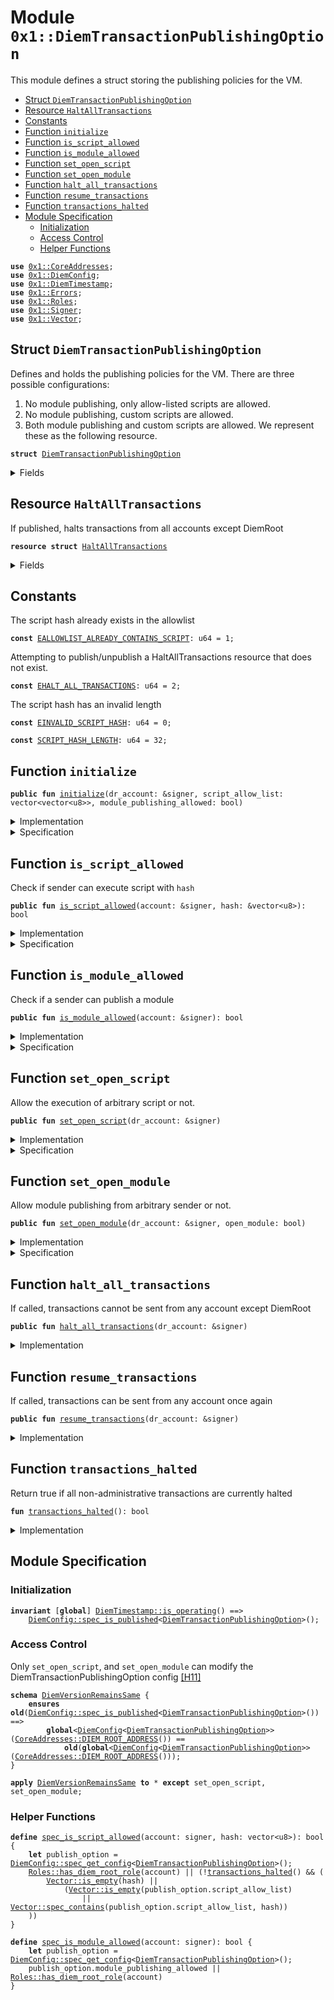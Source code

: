 
<a name="0x1_DiemTransactionPublishingOption"></a>

# Module `0x1::DiemTransactionPublishingOption`

This module defines a struct storing the publishing policies for the VM.


-  [Struct `DiemTransactionPublishingOption`](#0x1_DiemTransactionPublishingOption_DiemTransactionPublishingOption)
-  [Resource `HaltAllTransactions`](#0x1_DiemTransactionPublishingOption_HaltAllTransactions)
-  [Constants](#@Constants_0)
-  [Function `initialize`](#0x1_DiemTransactionPublishingOption_initialize)
-  [Function `is_script_allowed`](#0x1_DiemTransactionPublishingOption_is_script_allowed)
-  [Function `is_module_allowed`](#0x1_DiemTransactionPublishingOption_is_module_allowed)
-  [Function `set_open_script`](#0x1_DiemTransactionPublishingOption_set_open_script)
-  [Function `set_open_module`](#0x1_DiemTransactionPublishingOption_set_open_module)
-  [Function `halt_all_transactions`](#0x1_DiemTransactionPublishingOption_halt_all_transactions)
-  [Function `resume_transactions`](#0x1_DiemTransactionPublishingOption_resume_transactions)
-  [Function `transactions_halted`](#0x1_DiemTransactionPublishingOption_transactions_halted)
-  [Module Specification](#@Module_Specification_1)
    -  [Initialization](#@Initialization_2)
    -  [Access Control](#@Access_Control_3)
    -  [Helper Functions](#@Helper_Functions_4)


<pre><code><b>use</b> <a href="CoreAddresses.md#0x1_CoreAddresses">0x1::CoreAddresses</a>;
<b>use</b> <a href="DiemConfig.md#0x1_DiemConfig">0x1::DiemConfig</a>;
<b>use</b> <a href="DiemTimestamp.md#0x1_DiemTimestamp">0x1::DiemTimestamp</a>;
<b>use</b> <a href="../../../move-stdlib/docs/Errors.md#0x1_Errors">0x1::Errors</a>;
<b>use</b> <a href="Roles.md#0x1_Roles">0x1::Roles</a>;
<b>use</b> <a href="../../../move-stdlib/docs/Signer.md#0x1_Signer">0x1::Signer</a>;
<b>use</b> <a href="../../../move-stdlib/docs/Vector.md#0x1_Vector">0x1::Vector</a>;
</code></pre>



<a name="0x1_DiemTransactionPublishingOption_DiemTransactionPublishingOption"></a>

## Struct `DiemTransactionPublishingOption`

Defines and holds the publishing policies for the VM. There are three possible configurations:
1. No module publishing, only allow-listed scripts are allowed.
2. No module publishing, custom scripts are allowed.
3. Both module publishing and custom scripts are allowed.
We represent these as the following resource.


<pre><code><b>struct</b> <a href="DiemTransactionPublishingOption.md#0x1_DiemTransactionPublishingOption">DiemTransactionPublishingOption</a>
</code></pre>



<details>
<summary>Fields</summary>


<dl>
<dt>
<code>script_allow_list: vector&lt;vector&lt;u8&gt;&gt;</code>
</dt>
<dd>
 Only script hashes in the following list can be executed by the network. If the vector is empty, no
 limitation would be enforced.
</dd>
<dt>
<code>module_publishing_allowed: bool</code>
</dt>
<dd>
 Anyone can publish new module if this flag is set to true.
</dd>
</dl>


</details>

<a name="0x1_DiemTransactionPublishingOption_HaltAllTransactions"></a>

## Resource `HaltAllTransactions`

If published, halts transactions from all accounts except DiemRoot


<pre><code><b>resource</b> <b>struct</b> <a href="DiemTransactionPublishingOption.md#0x1_DiemTransactionPublishingOption_HaltAllTransactions">HaltAllTransactions</a>
</code></pre>



<details>
<summary>Fields</summary>


<dl>
<dt>
<code>dummy_field: bool</code>
</dt>
<dd>

</dd>
</dl>


</details>

<a name="@Constants_0"></a>

## Constants


<a name="0x1_DiemTransactionPublishingOption_EALLOWLIST_ALREADY_CONTAINS_SCRIPT"></a>

The script hash already exists in the allowlist


<pre><code><b>const</b> <a href="DiemTransactionPublishingOption.md#0x1_DiemTransactionPublishingOption_EALLOWLIST_ALREADY_CONTAINS_SCRIPT">EALLOWLIST_ALREADY_CONTAINS_SCRIPT</a>: u64 = 1;
</code></pre>



<a name="0x1_DiemTransactionPublishingOption_EHALT_ALL_TRANSACTIONS"></a>

Attempting to publish/unpublish a HaltAllTransactions resource that does not exist.


<pre><code><b>const</b> <a href="DiemTransactionPublishingOption.md#0x1_DiemTransactionPublishingOption_EHALT_ALL_TRANSACTIONS">EHALT_ALL_TRANSACTIONS</a>: u64 = 2;
</code></pre>



<a name="0x1_DiemTransactionPublishingOption_EINVALID_SCRIPT_HASH"></a>

The script hash has an invalid length


<pre><code><b>const</b> <a href="DiemTransactionPublishingOption.md#0x1_DiemTransactionPublishingOption_EINVALID_SCRIPT_HASH">EINVALID_SCRIPT_HASH</a>: u64 = 0;
</code></pre>



<a name="0x1_DiemTransactionPublishingOption_SCRIPT_HASH_LENGTH"></a>



<pre><code><b>const</b> <a href="DiemTransactionPublishingOption.md#0x1_DiemTransactionPublishingOption_SCRIPT_HASH_LENGTH">SCRIPT_HASH_LENGTH</a>: u64 = 32;
</code></pre>



<a name="0x1_DiemTransactionPublishingOption_initialize"></a>

## Function `initialize`



<pre><code><b>public</b> <b>fun</b> <a href="DiemTransactionPublishingOption.md#0x1_DiemTransactionPublishingOption_initialize">initialize</a>(dr_account: &signer, script_allow_list: vector&lt;vector&lt;u8&gt;&gt;, module_publishing_allowed: bool)
</code></pre>



<details>
<summary>Implementation</summary>


<pre><code><b>public</b> <b>fun</b> <a href="DiemTransactionPublishingOption.md#0x1_DiemTransactionPublishingOption_initialize">initialize</a>(
    dr_account: &signer,
    script_allow_list: vector&lt;vector&lt;u8&gt;&gt;,
    module_publishing_allowed: bool,
) {
    <a href="DiemTimestamp.md#0x1_DiemTimestamp_assert_genesis">DiemTimestamp::assert_genesis</a>();
    <a href="Roles.md#0x1_Roles_assert_diem_root">Roles::assert_diem_root</a>(dr_account);

    <a href="DiemConfig.md#0x1_DiemConfig_publish_new_config">DiemConfig::publish_new_config</a>(
        dr_account,
        <a href="DiemTransactionPublishingOption.md#0x1_DiemTransactionPublishingOption">DiemTransactionPublishingOption</a> {
            script_allow_list, module_publishing_allowed
        }
    );
}
</code></pre>



</details>

<details>
<summary>Specification</summary>


Must abort if the signer does not have the DiemRoot role [[H11]][PERMISSION].


<pre><code><b>include</b> <a href="Roles.md#0x1_Roles_AbortsIfNotDiemRoot">Roles::AbortsIfNotDiemRoot</a>{account: dr_account};
<b>include</b> <a href="DiemTimestamp.md#0x1_DiemTimestamp_AbortsIfNotGenesis">DiemTimestamp::AbortsIfNotGenesis</a>;
<b>include</b> <a href="DiemConfig.md#0x1_DiemConfig_PublishNewConfigAbortsIf">DiemConfig::PublishNewConfigAbortsIf</a>&lt;<a href="DiemTransactionPublishingOption.md#0x1_DiemTransactionPublishingOption">DiemTransactionPublishingOption</a>&gt;;
<b>include</b> <a href="DiemConfig.md#0x1_DiemConfig_PublishNewConfigEnsures">DiemConfig::PublishNewConfigEnsures</a>&lt;<a href="DiemTransactionPublishingOption.md#0x1_DiemTransactionPublishingOption">DiemTransactionPublishingOption</a>&gt; {
    payload: <a href="DiemTransactionPublishingOption.md#0x1_DiemTransactionPublishingOption">DiemTransactionPublishingOption</a> {
        script_allow_list, module_publishing_allowed
    }};
</code></pre>



</details>

<a name="0x1_DiemTransactionPublishingOption_is_script_allowed"></a>

## Function `is_script_allowed`

Check if sender can execute script with <code>hash</code>


<pre><code><b>public</b> <b>fun</b> <a href="DiemTransactionPublishingOption.md#0x1_DiemTransactionPublishingOption_is_script_allowed">is_script_allowed</a>(account: &signer, hash: &vector&lt;u8&gt;): bool
</code></pre>



<details>
<summary>Implementation</summary>


<pre><code><b>public</b> <b>fun</b> <a href="DiemTransactionPublishingOption.md#0x1_DiemTransactionPublishingOption_is_script_allowed">is_script_allowed</a>(account: &signer, hash: &vector&lt;u8&gt;): bool {
    // DiemRoot can send any <b>script</b>
    <b>if</b> (<a href="Roles.md#0x1_Roles_has_diem_root_role">Roles::has_diem_root_role</a>(account)) <b>return</b> <b>true</b>;

    // No one <b>except</b> DiemRoot can send scripts when transactions are halted
    <b>if</b> (<a href="DiemTransactionPublishingOption.md#0x1_DiemTransactionPublishingOption_transactions_halted">transactions_halted</a>()) <b>return</b> <b>false</b>;

    // The adapter passes an empty hash for <b>script</b> functions. All <b>script</b> functions are allowed
    <b>if</b> (<a href="../../../move-stdlib/docs/Vector.md#0x1_Vector_is_empty">Vector::is_empty</a>(hash)) <b>return</b> <b>true</b>;

    <b>let</b> publish_option = <a href="DiemConfig.md#0x1_DiemConfig_get">DiemConfig::get</a>&lt;<a href="DiemTransactionPublishingOption.md#0x1_DiemTransactionPublishingOption">DiemTransactionPublishingOption</a>&gt;();
    // allowlist empty = open publishing, anyone can send txes
    <a href="../../../move-stdlib/docs/Vector.md#0x1_Vector_is_empty">Vector::is_empty</a>(&publish_option.script_allow_list)
        // fixed allowlist. check inclusion
        || <a href="../../../move-stdlib/docs/Vector.md#0x1_Vector_contains">Vector::contains</a>(&publish_option.script_allow_list, hash)
}
</code></pre>



</details>

<details>
<summary>Specification</summary>



<pre><code><b>include</b>
    !<a href="Roles.md#0x1_Roles_has_diem_root_role">Roles::has_diem_root_role</a>(account) && !<a href="DiemTransactionPublishingOption.md#0x1_DiemTransactionPublishingOption_transactions_halted">transactions_halted</a>() && !<a href="../../../move-stdlib/docs/Vector.md#0x1_Vector_is_empty">Vector::is_empty</a>(hash)
    ==&gt; <a href="DiemConfig.md#0x1_DiemConfig_AbortsIfNotPublished">DiemConfig::AbortsIfNotPublished</a>&lt;<a href="DiemTransactionPublishingOption.md#0x1_DiemTransactionPublishingOption">DiemTransactionPublishingOption</a>&gt;{};
</code></pre>




<a name="0x1_DiemTransactionPublishingOption_AbortsIfNoTransactionPublishingOption"></a>


<pre><code><b>schema</b> <a href="DiemTransactionPublishingOption.md#0x1_DiemTransactionPublishingOption_AbortsIfNoTransactionPublishingOption">AbortsIfNoTransactionPublishingOption</a> {
    <b>include</b> <a href="DiemTimestamp.md#0x1_DiemTimestamp_is_genesis">DiemTimestamp::is_genesis</a>() ==&gt; <a href="DiemConfig.md#0x1_DiemConfig_AbortsIfNotPublished">DiemConfig::AbortsIfNotPublished</a>&lt;<a href="DiemTransactionPublishingOption.md#0x1_DiemTransactionPublishingOption">DiemTransactionPublishingOption</a>&gt;{};
}
</code></pre>



</details>

<a name="0x1_DiemTransactionPublishingOption_is_module_allowed"></a>

## Function `is_module_allowed`

Check if a sender can publish a module


<pre><code><b>public</b> <b>fun</b> <a href="DiemTransactionPublishingOption.md#0x1_DiemTransactionPublishingOption_is_module_allowed">is_module_allowed</a>(account: &signer): bool
</code></pre>



<details>
<summary>Implementation</summary>


<pre><code><b>public</b> <b>fun</b> <a href="DiemTransactionPublishingOption.md#0x1_DiemTransactionPublishingOption_is_module_allowed">is_module_allowed</a>(account: &signer): bool {
    <b>let</b> publish_option = <a href="DiemConfig.md#0x1_DiemConfig_get">DiemConfig::get</a>&lt;<a href="DiemTransactionPublishingOption.md#0x1_DiemTransactionPublishingOption">DiemTransactionPublishingOption</a>&gt;();

    publish_option.module_publishing_allowed || <a href="Roles.md#0x1_Roles_has_diem_root_role">Roles::has_diem_root_role</a>(account)
}
</code></pre>



</details>

<details>
<summary>Specification</summary>



<pre><code><b>include</b> <a href="DiemConfig.md#0x1_DiemConfig_AbortsIfNotPublished">DiemConfig::AbortsIfNotPublished</a>&lt;<a href="DiemTransactionPublishingOption.md#0x1_DiemTransactionPublishingOption">DiemTransactionPublishingOption</a>&gt;{};
</code></pre>



</details>

<a name="0x1_DiemTransactionPublishingOption_set_open_script"></a>

## Function `set_open_script`

Allow the execution of arbitrary script or not.


<pre><code><b>public</b> <b>fun</b> <a href="DiemTransactionPublishingOption.md#0x1_DiemTransactionPublishingOption_set_open_script">set_open_script</a>(dr_account: &signer)
</code></pre>



<details>
<summary>Implementation</summary>


<pre><code><b>public</b> <b>fun</b> <a href="DiemTransactionPublishingOption.md#0x1_DiemTransactionPublishingOption_set_open_script">set_open_script</a>(dr_account: &signer) {
    <a href="Roles.md#0x1_Roles_assert_diem_root">Roles::assert_diem_root</a>(dr_account);
    <b>let</b> publish_option = <a href="DiemConfig.md#0x1_DiemConfig_get">DiemConfig::get</a>&lt;<a href="DiemTransactionPublishingOption.md#0x1_DiemTransactionPublishingOption">DiemTransactionPublishingOption</a>&gt;();

    publish_option.script_allow_list = <a href="../../../move-stdlib/docs/Vector.md#0x1_Vector_empty">Vector::empty</a>();
    <a href="DiemConfig.md#0x1_DiemConfig_set">DiemConfig::set</a>&lt;<a href="DiemTransactionPublishingOption.md#0x1_DiemTransactionPublishingOption">DiemTransactionPublishingOption</a>&gt;(dr_account, publish_option);
}
</code></pre>



</details>

<details>
<summary>Specification</summary>


Must abort if the signer does not have the DiemRoot role [[H11]][PERMISSION].


<pre><code><b>include</b> <a href="Roles.md#0x1_Roles_AbortsIfNotDiemRoot">Roles::AbortsIfNotDiemRoot</a>{account: dr_account};
<b>include</b> <a href="DiemConfig.md#0x1_DiemConfig_AbortsIfNotPublished">DiemConfig::AbortsIfNotPublished</a>&lt;<a href="DiemTransactionPublishingOption.md#0x1_DiemTransactionPublishingOption">DiemTransactionPublishingOption</a>&gt;;
<b>include</b> <a href="DiemConfig.md#0x1_DiemConfig_SetAbortsIf">DiemConfig::SetAbortsIf</a>&lt;<a href="DiemTransactionPublishingOption.md#0x1_DiemTransactionPublishingOption">DiemTransactionPublishingOption</a>&gt;{account: dr_account};
</code></pre>



</details>

<a name="0x1_DiemTransactionPublishingOption_set_open_module"></a>

## Function `set_open_module`

Allow module publishing from arbitrary sender or not.


<pre><code><b>public</b> <b>fun</b> <a href="DiemTransactionPublishingOption.md#0x1_DiemTransactionPublishingOption_set_open_module">set_open_module</a>(dr_account: &signer, open_module: bool)
</code></pre>



<details>
<summary>Implementation</summary>


<pre><code><b>public</b> <b>fun</b> <a href="DiemTransactionPublishingOption.md#0x1_DiemTransactionPublishingOption_set_open_module">set_open_module</a>(dr_account: &signer, open_module: bool) {
    <a href="Roles.md#0x1_Roles_assert_diem_root">Roles::assert_diem_root</a>(dr_account);

    <b>let</b> publish_option = <a href="DiemConfig.md#0x1_DiemConfig_get">DiemConfig::get</a>&lt;<a href="DiemTransactionPublishingOption.md#0x1_DiemTransactionPublishingOption">DiemTransactionPublishingOption</a>&gt;();

    publish_option.module_publishing_allowed = open_module;
    <a href="DiemConfig.md#0x1_DiemConfig_set">DiemConfig::set</a>&lt;<a href="DiemTransactionPublishingOption.md#0x1_DiemTransactionPublishingOption">DiemTransactionPublishingOption</a>&gt;(dr_account, publish_option);
}
</code></pre>



</details>

<details>
<summary>Specification</summary>


Must abort if the signer does not have the DiemRoot role [[H11]][PERMISSION].


<pre><code><b>include</b> <a href="Roles.md#0x1_Roles_AbortsIfNotDiemRoot">Roles::AbortsIfNotDiemRoot</a>{account: dr_account};
<b>include</b> <a href="DiemConfig.md#0x1_DiemConfig_AbortsIfNotPublished">DiemConfig::AbortsIfNotPublished</a>&lt;<a href="DiemTransactionPublishingOption.md#0x1_DiemTransactionPublishingOption">DiemTransactionPublishingOption</a>&gt;;
<b>include</b> <a href="DiemConfig.md#0x1_DiemConfig_SetAbortsIf">DiemConfig::SetAbortsIf</a>&lt;<a href="DiemTransactionPublishingOption.md#0x1_DiemTransactionPublishingOption">DiemTransactionPublishingOption</a>&gt;{account: dr_account};
</code></pre>



</details>

<a name="0x1_DiemTransactionPublishingOption_halt_all_transactions"></a>

## Function `halt_all_transactions`

If called, transactions cannot be sent from any account except DiemRoot


<pre><code><b>public</b> <b>fun</b> <a href="DiemTransactionPublishingOption.md#0x1_DiemTransactionPublishingOption_halt_all_transactions">halt_all_transactions</a>(dr_account: &signer)
</code></pre>



<details>
<summary>Implementation</summary>


<pre><code><b>public</b> <b>fun</b> <a href="DiemTransactionPublishingOption.md#0x1_DiemTransactionPublishingOption_halt_all_transactions">halt_all_transactions</a>(dr_account: &signer) {
    <a href="Roles.md#0x1_Roles_assert_diem_root">Roles::assert_diem_root</a>(dr_account);
    <b>assert</b>(
        !<b>exists</b>&lt;<a href="DiemTransactionPublishingOption.md#0x1_DiemTransactionPublishingOption_HaltAllTransactions">HaltAllTransactions</a>&gt;(<a href="../../../move-stdlib/docs/Signer.md#0x1_Signer_address_of">Signer::address_of</a>(dr_account)),
        <a href="../../../move-stdlib/docs/Errors.md#0x1_Errors_already_published">Errors::already_published</a>(<a href="DiemTransactionPublishingOption.md#0x1_DiemTransactionPublishingOption_EHALT_ALL_TRANSACTIONS">EHALT_ALL_TRANSACTIONS</a>),
    );
    move_to(dr_account, <a href="DiemTransactionPublishingOption.md#0x1_DiemTransactionPublishingOption_HaltAllTransactions">HaltAllTransactions</a> {});
}
</code></pre>



</details>

<a name="0x1_DiemTransactionPublishingOption_resume_transactions"></a>

## Function `resume_transactions`

If called, transactions can be sent from any account once again


<pre><code><b>public</b> <b>fun</b> <a href="DiemTransactionPublishingOption.md#0x1_DiemTransactionPublishingOption_resume_transactions">resume_transactions</a>(dr_account: &signer)
</code></pre>



<details>
<summary>Implementation</summary>


<pre><code><b>public</b> <b>fun</b> <a href="DiemTransactionPublishingOption.md#0x1_DiemTransactionPublishingOption_resume_transactions">resume_transactions</a>(dr_account: &signer) <b>acquires</b> <a href="DiemTransactionPublishingOption.md#0x1_DiemTransactionPublishingOption_HaltAllTransactions">HaltAllTransactions</a> {
    <a href="Roles.md#0x1_Roles_assert_diem_root">Roles::assert_diem_root</a>(dr_account);
    <b>let</b> dr_address = <a href="../../../move-stdlib/docs/Signer.md#0x1_Signer_address_of">Signer::address_of</a>(dr_account);
    <b>assert</b>(
        <b>exists</b>&lt;<a href="DiemTransactionPublishingOption.md#0x1_DiemTransactionPublishingOption_HaltAllTransactions">HaltAllTransactions</a>&gt;(dr_address),
        <a href="../../../move-stdlib/docs/Errors.md#0x1_Errors_already_published">Errors::already_published</a>(<a href="DiemTransactionPublishingOption.md#0x1_DiemTransactionPublishingOption_EHALT_ALL_TRANSACTIONS">EHALT_ALL_TRANSACTIONS</a>),
    );

    <b>let</b> <a href="DiemTransactionPublishingOption.md#0x1_DiemTransactionPublishingOption_HaltAllTransactions">HaltAllTransactions</a> {} = move_from&lt;<a href="DiemTransactionPublishingOption.md#0x1_DiemTransactionPublishingOption_HaltAllTransactions">HaltAllTransactions</a>&gt;(dr_address);
}
</code></pre>



</details>

<a name="0x1_DiemTransactionPublishingOption_transactions_halted"></a>

## Function `transactions_halted`

Return true if all non-administrative transactions are currently halted


<pre><code><b>fun</b> <a href="DiemTransactionPublishingOption.md#0x1_DiemTransactionPublishingOption_transactions_halted">transactions_halted</a>(): bool
</code></pre>



<details>
<summary>Implementation</summary>


<pre><code><b>fun</b> <a href="DiemTransactionPublishingOption.md#0x1_DiemTransactionPublishingOption_transactions_halted">transactions_halted</a>(): bool {
    <b>exists</b>&lt;<a href="DiemTransactionPublishingOption.md#0x1_DiemTransactionPublishingOption_HaltAllTransactions">HaltAllTransactions</a>&gt;(<a href="CoreAddresses.md#0x1_CoreAddresses_DIEM_ROOT_ADDRESS">CoreAddresses::DIEM_ROOT_ADDRESS</a>())
}
</code></pre>



</details>

<a name="@Module_Specification_1"></a>

## Module Specification



<a name="@Initialization_2"></a>

### Initialization



<pre><code><b>invariant</b> [<b>global</b>] <a href="DiemTimestamp.md#0x1_DiemTimestamp_is_operating">DiemTimestamp::is_operating</a>() ==&gt;
    <a href="DiemConfig.md#0x1_DiemConfig_spec_is_published">DiemConfig::spec_is_published</a>&lt;<a href="DiemTransactionPublishingOption.md#0x1_DiemTransactionPublishingOption">DiemTransactionPublishingOption</a>&gt;();
</code></pre>



<a name="@Access_Control_3"></a>

### Access Control

Only <code>set_open_script</code>, and <code>set_open_module</code> can modify the
DiemTransactionPublishingOption config [[H11]][PERMISSION]


<a name="0x1_DiemTransactionPublishingOption_DiemVersionRemainsSame"></a>


<pre><code><b>schema</b> <a href="DiemTransactionPublishingOption.md#0x1_DiemTransactionPublishingOption_DiemVersionRemainsSame">DiemVersionRemainsSame</a> {
    <b>ensures</b> <b>old</b>(<a href="DiemConfig.md#0x1_DiemConfig_spec_is_published">DiemConfig::spec_is_published</a>&lt;<a href="DiemTransactionPublishingOption.md#0x1_DiemTransactionPublishingOption">DiemTransactionPublishingOption</a>&gt;()) ==&gt;
        <b>global</b>&lt;<a href="DiemConfig.md#0x1_DiemConfig">DiemConfig</a>&lt;<a href="DiemTransactionPublishingOption.md#0x1_DiemTransactionPublishingOption">DiemTransactionPublishingOption</a>&gt;&gt;(<a href="CoreAddresses.md#0x1_CoreAddresses_DIEM_ROOT_ADDRESS">CoreAddresses::DIEM_ROOT_ADDRESS</a>()) ==
            <b>old</b>(<b>global</b>&lt;<a href="DiemConfig.md#0x1_DiemConfig">DiemConfig</a>&lt;<a href="DiemTransactionPublishingOption.md#0x1_DiemTransactionPublishingOption">DiemTransactionPublishingOption</a>&gt;&gt;(<a href="CoreAddresses.md#0x1_CoreAddresses_DIEM_ROOT_ADDRESS">CoreAddresses::DIEM_ROOT_ADDRESS</a>()));
}
</code></pre>




<pre><code><b>apply</b> <a href="DiemTransactionPublishingOption.md#0x1_DiemTransactionPublishingOption_DiemVersionRemainsSame">DiemVersionRemainsSame</a> <b>to</b> * <b>except</b> set_open_script, set_open_module;
</code></pre>



<a name="@Helper_Functions_4"></a>

### Helper Functions



<a name="0x1_DiemTransactionPublishingOption_spec_is_script_allowed"></a>


<pre><code><b>define</b> <a href="DiemTransactionPublishingOption.md#0x1_DiemTransactionPublishingOption_spec_is_script_allowed">spec_is_script_allowed</a>(account: signer, hash: vector&lt;u8&gt;): bool {
    <b>let</b> publish_option = <a href="DiemConfig.md#0x1_DiemConfig_spec_get_config">DiemConfig::spec_get_config</a>&lt;<a href="DiemTransactionPublishingOption.md#0x1_DiemTransactionPublishingOption">DiemTransactionPublishingOption</a>&gt;();
    <a href="Roles.md#0x1_Roles_has_diem_root_role">Roles::has_diem_root_role</a>(account) || (!<a href="DiemTransactionPublishingOption.md#0x1_DiemTransactionPublishingOption_transactions_halted">transactions_halted</a>() && (
        <a href="../../../move-stdlib/docs/Vector.md#0x1_Vector_is_empty">Vector::is_empty</a>(hash) ||
            (<a href="../../../move-stdlib/docs/Vector.md#0x1_Vector_is_empty">Vector::is_empty</a>(publish_option.script_allow_list)
                || <a href="../../../move-stdlib/docs/Vector.md#0x1_Vector_spec_contains">Vector::spec_contains</a>(publish_option.script_allow_list, hash))
    ))
}
<a name="0x1_DiemTransactionPublishingOption_spec_is_module_allowed"></a>
<b>define</b> <a href="DiemTransactionPublishingOption.md#0x1_DiemTransactionPublishingOption_spec_is_module_allowed">spec_is_module_allowed</a>(account: signer): bool {
    <b>let</b> publish_option = <a href="DiemConfig.md#0x1_DiemConfig_spec_get_config">DiemConfig::spec_get_config</a>&lt;<a href="DiemTransactionPublishingOption.md#0x1_DiemTransactionPublishingOption">DiemTransactionPublishingOption</a>&gt;();
    publish_option.module_publishing_allowed || <a href="Roles.md#0x1_Roles_has_diem_root_role">Roles::has_diem_root_role</a>(account)
}
</code></pre>


[//]: # ("File containing references which can be used from documentation")
[ACCESS_CONTROL]: https://github.com/diem/dip/blob/main/dips/dip-2.md
[ROLE]: https://github.com/diem/dip/blob/main/dips/dip-2.md#roles
[PERMISSION]: https://github.com/diem/dip/blob/main/dips/dip-2.md#permissions
